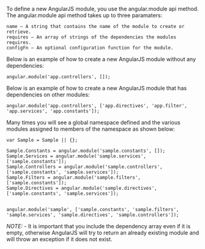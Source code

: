 To define a new AngularJS module, you use the angular.module api method. The angular.module api method takes up to three paramaters:

    name – A string that contains the name of the module to create or retrieve.
    requires – An array of strings of the dependencies the modules requires.
    configFn – An optional configuration function for the module.

Below is an example of how to create a new AngularJS module without any dependencies:

    angular.module('app.controllers', []);

Below is an example of how to create a new AngularJS module that has dependencies on other modules:

    angular.module('app.controllers', ['app.directives', 'app.filter', 'app.services', 'app.constants']);

Many times you will see a global namespace defined and the various modules assigned to members of the namespace as shown below:

    var Sample = Sample || {};

    Sample.Constants = angular.module('sample.constants', []);
    Sample.Services = angular.module('sample.services', ['sample.constants']);
    Sample.Controllers = angular.module('sample.controllers', ['sample.constants', 'sample.services']);
    Sample.Filters = angular.module('sample.filters', ['sample.constants']);
    Sample.Directives = angular.module('sample.directives', ['sample.constants', 'sample.services']);


    angular.module('sample', ['sample.constants', 'sample.filters', 'sample.services', 'sample.directives', 'sample.controllers']);

_NOTE:_ - It is important that you include the dependency array even if it is empty, otherwise AngularJS will try to return an already
existing module and will throw an exception if it does not exist.
